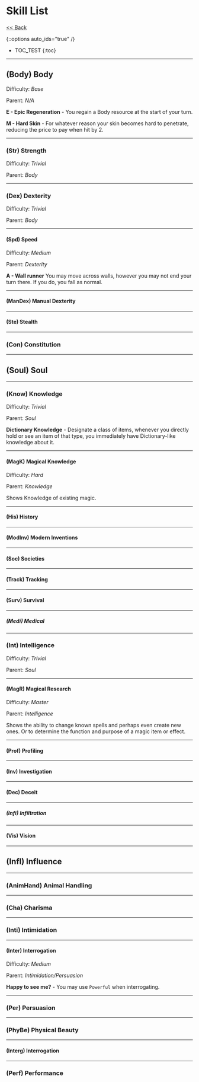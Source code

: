 # Skill List

[<< Back](../)

{::options auto_ids="true" /}

- TOC_TEST
{:toc}

---

## (Body) Body

Difficulty: *Base*

Parent: *N/A*

**E - Epic Regeneration** - You regain a Body resource at the start of your turn.

**M - Hard Skin** - For whatever reason your skin becomes hard to
penetrate, reducing the price to pay when hit by 2.

---

### (Str) Strength

Difficulty: *Trivial*

Parent: *Body*

---

### (Dex) Dexterity

Difficulty: *Trivial*

Parent: *Body*

---

#### (Spd) Speed

Difficulty: *Medium*

Parent: *Dexterity*

**A - Wall runner** You may move across walls, however you may not end your turn there. If you do, you fall as normal.

---

#### (ManDex) Manual Dexterity

---

#### (Ste) Stealth

---

### (Con) Constitution

---

## (Soul) Soul

---

### (Know) Knowledge

Difficulty: *Trivial*

Parent: *Soul*

**Dictionary Knowledge** - Designate a class of items, whenever you
directly hold or see an item of that type, you immediately have
Dictionary-like knowledge about it.

---

#### (MagK) Magical Knowledge

Difficulty: *Hard*

Parent: *Knowledge*

Shows Knowledge of existing magic.

---

#### (His) History

---

#### (ModInv) Modern Inventions

---

#### (Soc) Societies

---

#### (Track) Tracking

---

#### (Surv) Survival

---

##### (Medi) Medical

---

### (Int) Intelligence

Difficulty: *Trivial*

Parent: *Soul*

---

#### (MagR) Magical Research

Difficulty: *Master*

Parent: *Intelligence*

Shows the ability to change known spells and perhaps even create new
ones. Or to determine the function and purpose of a magic item or
effect.

---

#### (Prof) Profiling

---

#### (Inv) Investigation

---

#### (Dec) Deceit

---

##### (Infi) Infiltration

---

#### (Vis) Vision

---

## (Infl) Influence

---

### (AnimHand) Animal Handling

---

### (Cha) Charisma

---

### (Inti) Intimidation

---

#### (Inter) Interrogation

Difficulty: *Medium*

Parent: *Intimidation/Persuasion*

**Happy to see me?** - You may use `Powerful` when interrogating.

---

### (Per) Persuasion

---

### (PhyBe) Physical Beauty

---

#### (Interg) Interrogation

---

### (Perf) Performance
